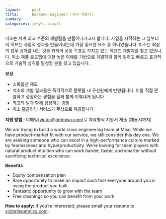 ```yaml
---
layout:     post
title:      Backend Engineer (서버 개발자)
summary:    
categories: jekyll pixyll
---
```


미소는 세계 최고 수준의 개발팀을 만들어나가고자 합니다. 사업을 시작하는 그 날부터 이 목표는 사업적 성과를 만들어내는데 가장 중요한 요소 중 하나였습니다. 미소는 최상의 업무 성과를 내는 것을 커리어 성장 목표로 가지고 있는 백엔드 개발자를 찾고 있습니다. 미소 제품 로드맵에 대한 높은 이해를 기반으로 치열하게 함께 일하고 빠르고 효과적으로 기술적 성취를 달성할 분을 찾고 있습니다. 

<strong>보상</strong>
<ul>
	<li>스톡옵션 제도</li>
	<li>미소의 개발 결과물은 즉각적으로 플랫폼 내 구성원에게 반영됩니다. 이를 직접 관찰하고 성장하는 경험을 팀과 함께 이뤄내게 됩니다</li>
	<li>최고의 팀과 함께 성장하는 경험</li>
	<li>미소 홈클리닝 서비스가 무상으로 제공됩니다</li>
</ul>

<strong>지원 방법 :</strong> 이메일(<a href="mailto:victor@getmiso.com">victor@getmiso.com</a>)로 자유형식 지원서 제출 (채용시까지)

We are trying to build a world class engineering team at Miso. While we have product-market fit with our service, we still consider this day one. We are seeking someone who can excel in a high-performance culture marked by fearlessness and hyperproductivity. We’re looking for team players with natural product intuition who can work harder, faster, and smarter without sacrificing technical excellence.

<strong>Benefits</strong>
<ul>
	<li>Equity compensation plan</li>
	<li>Rare opportunity to make an impact such that everyone around you is using the product you built</li>
	<li>Fantastic opportunity to grow with the team</li>
	<li>Free cleanings so you can benefit from your work</li>
</ul>

<strong>How to apply:</strong> If you’re interested, please email your resume to <a href="mailto:victor@getmiso.com">victor@getmiso.com</a>.